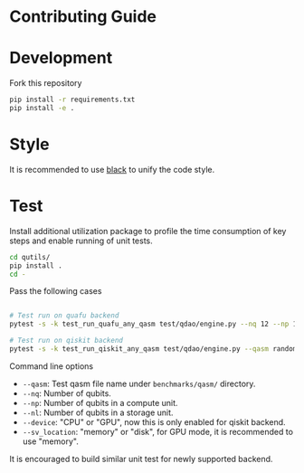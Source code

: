 # Contributing Guide

# Development
Fork this repository
```bash
pip install -r requirements.txt
pip install -e .
```

# Style
It is recommended to use [black](https://black.readthedocs.io/en/stable/) to unify the code style.

# Test

Install additional utilization package to profile the time consumption of key steps and enable running of unit tests.
```bash
cd qutils/
pip install .
cd -
```

Pass the following cases
```bash

# Test run on quafu backend
pytest -s -k test_run_quafu_any_qasm test/qdao/engine.py --nq 12 --np 10 --nl 8 --qasm random_12_9_max_operands_2_gen.qasm

# Test run on qiskit backend
pytest -s -k test_run_qiskit_any_qasm test/qdao/engine.py --qasm random_12_9_max_operands_2_gen.qasm --nq 12 --np 10 --nl 8
```

Command line options

 - `--qasm`: Test qasm file name under `benchmarks/qasm/` directory.
 - `--nq`: Number of qubits.
 - `--np`: Number of qubits in a compute unit.
 - `--nl`: Number of qubits in a storage unit.
 - `--device`: "CPU" or "GPU", now this is only enabled for qiskit backend.
 - `--sv_location`: "memory" or "disk", for GPU mode, it is recommended to use "memory".

It is encouraged to build similar unit test for newly supported backend.
<!--stackedit_data:
eyJoaXN0b3J5IjpbLTEzOTYwMTkzODEsMjA5MDIyNjA4OCwxOD
g5OTI0OTUyXX0=
-->
